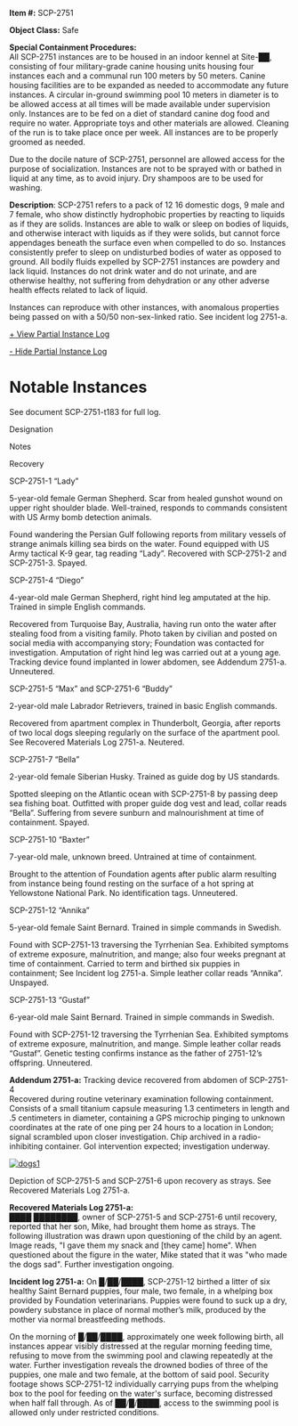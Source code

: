 **Item #:** SCP-2751

**Object Class:** Safe

**Special Containment Procedures:**  
All SCP-2751 instances are to be housed in an indoor kennel at Site-██, consisting of four military-grade canine housing units housing four instances each and a communal run 100 meters by 50 meters. Canine housing facilities are to be expanded as needed to accommodate any future instances. A circular in-ground swimming pool 10 meters in diameter is to be allowed access at all times will be made available under supervision only. Instances are to be fed on a diet of standard canine dog food and require no water. Appropriate toys and other materials are allowed. Cleaning of the run is to take place once per week. All instances are to be properly groomed as needed.

Due to the docile nature of SCP-2751, personnel are allowed access for the purpose of socialization. Instances are not to be sprayed with or bathed in liquid at any time, as to avoid injury. Dry shampoos are to be used for washing.

**Description**: SCP-2751 refers to a pack of 12 16 domestic dogs, 9 male and 7 female, who show distinctly hydrophobic properties by reacting to liquids as if they are solids. Instances are able to walk or sleep on bodies of liquids, and otherwise interact with liquids as if they were solids, but cannot force appendages beneath the surface even when compelled to do so. Instances consistently prefer to sleep on undisturbed bodies of water as opposed to ground. All bodily fluids expelled by SCP-2751 instances are powdery and lack liquid. Instances do not drink water and do not urinate, and are otherwise healthy, not suffering from dehydration or any other adverse health effects related to lack of liquid.

Instances can reproduce with other instances, with anomalous properties being passed on with a 50/50 non-sex-linked ratio. See incident log 2751-a.

[+ View Partial Instance Log](javascript:;)

[\- Hide Partial Instance Log](javascript:;)

Notable Instances
=================

See document SCP-2751-t183 for full log.

Designation

Notes

Recovery

SCP-2751-1 “Lady”

5-year-old female German Shepherd. Scar from healed gunshot wound on upper right shoulder blade. Well-trained, responds to commands consistent with US Army bomb detection animals.

Found wandering the Persian Gulf following reports from military vessels of strange animals killing sea birds on the water. Found equipped with US Army tactical K-9 gear, tag reading “Lady”. Recovered with SCP-2751-2 and SCP-2751-3. Spayed.

SCP-2751-4 “Diego”

4-year-old male German Shepherd, right hind leg amputated at the hip. Trained in simple English commands.

Recovered from Turquoise Bay, Australia, having run onto the water after stealing food from a visiting family. Photo taken by civilian and posted on social media with accompanying story; Foundation was contacted for investigation. Amputation of right hind leg was carried out at a young age. Tracking device found implanted in lower abdomen, see Addendum 2751-a. Unneutered.

SCP-2751-5 “Max” and SCP-2751-6 “Buddy”

2-year-old male Labrador Retrievers, trained in basic English commands.

Recovered from apartment complex in Thunderbolt, Georgia, after reports of two local dogs sleeping regularly on the surface of the apartment pool. See Recovered Materials Log 2751-a. Neutered.

SCP-2751-7 “Bella”

2-year-old female Siberian Husky. Trained as guide dog by US standards.

Spotted sleeping on the Atlantic ocean with SCP-2751-8 by passing deep sea fishing boat. Outfitted with proper guide dog vest and lead, collar reads “Bella”. Suffering from severe sunburn and malnourishment at time of containment. Spayed.

SCP-2751-10 “Baxter”

7-year-old male, unknown breed. Untrained at time of containment.

Brought to the attention of Foundation agents after public alarm resulting from instance being found resting on the surface of a hot spring at Yellowstone National Park. No identification tags. Unneutered.

SCP-2751-12 “Annika”

5-year-old female Saint Bernard. Trained in simple commands in Swedish.

Found with SCP-2751-13 traversing the Tyrrhenian Sea. Exhibited symptoms of extreme exposure, malnutrition, and mange; also four weeks pregnant at time of containment. Carried to term and birthed six puppies in containment; See Incident log 2751-a. Simple leather collar reads “Annika”. Unspayed.

SCP-2751-13 “Gustaf”

6-year-old male Saint Bernard. Trained in simple commands in Swedish.

Found with SCP-2751-12 traversing the Tyrrhenian Sea. Exhibited symptoms of extreme exposure, malnutrition, and mange. Simple leather collar reads “Gustaf”. Genetic testing confirms instance as the father of 2751-12’s offspring. Unneutered.

**Addendum 2751-a:** Tracking device recovered from abdomen of SCP-2751-4  
Recovered during routine veterinary examination following containment. Consists of a small titanium capsule measuring 1.3 centimeters in length and .5 centimeters in diameter, containing a GPS microchip pinging to unknown coordinates at the rate of one ping per 24 hours to a location in London; signal scrambled upon closer investigation. Chip archived in a radio-inhibiting container. GoI intervention expected; investigation underway.

[![dogs1](http://scp-wiki.wdfiles.com/local--resized-images/scp-2751/dogs1/medium.jpg)](http://scp-wiki.wdfiles.com/local--files/scp-2751/dogs1)

Depiction of SCP-2751-5 and SCP-2751-6 upon recovery as strays. See Recovered Materials Log 2751-a.

**Recovered Materials Log 2751-a:**  
████ ████████, owner of SCP-2751-5 and SCP-2751-6 until recovery, reported that her son, Mike, had brought them home as strays. The following illustration was drawn upon questioning of the child by an agent. Image reads, "I gave them my snack and \[they came\] home". When questioned about the figure in the water, Mike stated that it was "who made the dogs sad". Further investigation ongoing.

**Incident log 2751-a:** On █/██/████, SCP-2751-12 birthed a litter of six healthy Saint Bernard puppies, four male, two female, in a whelping box provided by Foundation veterinarians. Puppies were found to suck up a dry, powdery substance in place of normal mother’s milk, produced by the mother via normal breastfeeding methods.

On the morning of █/██/████, approximately one week following birth, all instances appear visibly distressed at the regular morning feeding time, refusing to move from the swimming pool and clawing repeatedly at the water. Further investigation reveals the drowned bodies of three of the puppies, one male and two female, at the bottom of said pool. Security footage shows SCP-2751-12 individually carrying pups from the whelping box to the pool for feeding on the water's surface, becoming distressed when half fall through. As of ██/█/████, access to the swimming pool is allowed only under restricted conditions.